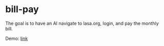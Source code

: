 # bill-pay

The goal is to have an AI navigate to lasa.org, login, and pay the monthly bill.

Demo: [link](https://storage.googleapis.com/kamal-screenshots/385f5f528193614a8b6d7aa1e2acbeb0.html)
